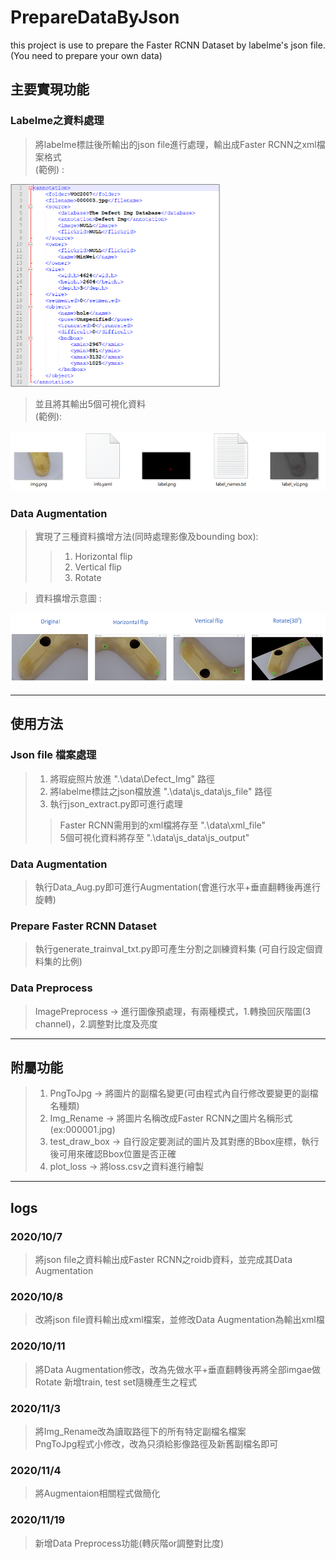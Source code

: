 # PrepareDataByJson
this project is use to prepare the Faster RCNN Dataset by labelme's json file.  
(You need to prepare your own data)

## 主要實現功能  
### Labelme之資料處理
> 將labelme標註後所輸出的json file進行處理，輸出成Faster RCNN之xml檔案格式  
> (範例) :  

<img src="https://github.com/minwei1997/PrepareDataByJson/blob/main/%E7%85%A7%E7%89%87/Sample/xml_sample.png" width="336" height="324">  

> 並且將其輸出5個可視化資料  
> (範例):  

![image](https://github.com/minwei1997/PrepareDataByJson/blob/main/%E7%85%A7%E7%89%87/Sample/json_output_sample.PNG)  

### Data Augmentation
> 實現了三種資料擴增方法(同時處理影像及bounding box):
>> 1. Horizontal flip
>> 2. Vertical flip
>> 3. Rotate

> 資料擴增示意圖 :  
<img src="https://github.com/minwei1997/PrepareDataByJson/blob/main/%E7%85%A7%E7%89%87/Data%20Aug/Summary.PNG" width="550" height="114">  
 
-------------------------
## 使用方法
### Json file 檔案處理
> 1. 將瑕疵照片放進 ".\data\Defect_Img" 路徑
> 2. 將labelme標註之json檔放進 ".\data\js_data\js_file" 路徑  
> 3. 執行json_extract.py即可進行處理  
>> Faster RCNN需用到的xml檔將存至 ".\data\xml_file"  
>> 5個可視化資料將存至 ".\data\js_data\js_output"  

### Data Augmentation
> 執行Data_Aug.py即可進行Augmentation(會進行水平+垂直翻轉後再進行旋轉)  

### Prepare Faster RCNN Dataset
> 執行generate_trainval_txt.py即可產生分割之訓練資料集 (可自行設定個資料集的比例)

### Data Preprocess
> ImagePreprocess -> 進行圖像預處理，有兩種模式，1.轉換回灰階圖(3 channel)，2.調整對比度及亮度  

-------------------------
## 附屬功能
> 1. PngToJpg -> 將圖片的副檔名變更(可由程式內自行修改要變更的副檔名種類)
> 2. Img_Rename -> 將圖片名稱改成Faster RCNN之圖片名稱形式 (ex:000001.jpg)
> 3. test_draw_box -> 自行設定要測試的圖片及其對應的Bbox座標，執行後可用來確認Bbox位置是否正確
> 4. plot_loss -> 將loss.csv之資料進行繪製

-------------------------
## logs  
### 2020/10/7  
> 將json file之資料輸出成Faster RCNN之roidb資料，並完成其Data Augmentation  

### 2020/10/8  
> 改將json file資料輸出成xml檔案，並修改Data Augmentation為輸出xml檔  

### 2020/10/11
> 將Data Augmentation修改，改為先做水平+垂直翻轉後再將全部imgae做Rotate
> 新增train, test set隨機產生之程式

### 2020/11/3
> 將Img_Rename改為讀取路徑下的所有特定副檔名檔案  
> PngToJpg程式小修改，改為只須給影像路徑及新舊副檔名即可  

### 2020/11/4
> 將Augmentaion相關程式做簡化

### 2020/11/19
> 新增Data Preprocess功能(轉灰階or調整對比度)